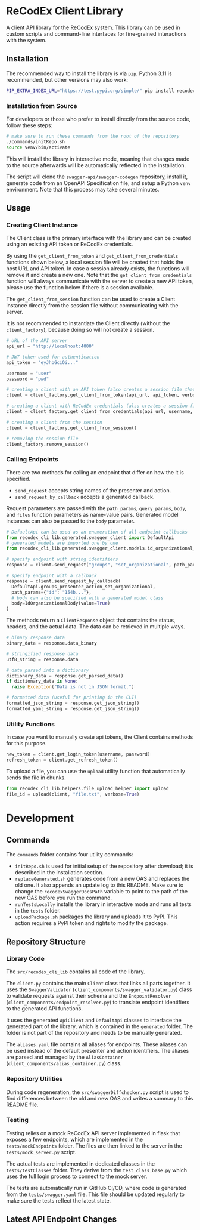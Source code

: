 # ReCodEx Client Library

A client API library for the [ReCodEx](https://recodex.mff.cuni.cz/) system.
This library can be used in custom scripts and command-line interfaces for fine-grained interactions with the system.

## Installation

The recommended way to install the library is via `pip`. Python 3.11 is recommended, but other versions may also work:

```bash
PIP_EXTRA_INDEX_URL="https://test.pypi.org/simple/" pip install recodex_cli_lib_eceltov
```

### Installation from Source

For developers or those who prefer to install directly from the source code, follow these steps:

```bash
# make sure to run these commands from the root of the repository
./commands/initRepo.sh
source venv/bin/activate
```

This will install the library in interactive mode, meaning that changes made to the source afterwards will be automatically reflected in the installation.

The script will clone the `swagger-api/swagger-codegen` repository, install it, generate code from an OpenAPI Specification file, and setup a Python `venv` environment.
Note that this process may take several minutes.

## Usage

### Creating Client Instance

The Client class is the primary interface with the library and can be created using an existing API token or ReCodEx credentials.

By using the `get_client_from_token` and `get_client_from_credentials` functions shown below, a local session file will be created that holds the host URL and API token.
In case a session already exists, the functions will remove it and create a new one.
Note that the `get_client_from_credentials` function will always communicate with the server to create a new API token, please use the function below if there is a session available.

The `get_client_from_session` function can be used to create a Client instance directly from the session file without communicating with the server.

It is not recommended to instantiate the Client directly (without the `client_factory`), because doing so will not create a session.

```python
# URL of the API server
api_url = "http://localhost:4000"

# JWT token used for authentication
api_token = "eyJhbGciOi..."

username = "user"
password = "pwd"

# creating a client with an API token (also creates a session file that stores the API token)
client = client_factory.get_client_from_token(api_url, api_token, verbose=True)

# creating a client with ReCodEx credentials (also creates a session file that stores a newly created API token)
client = client_factory.get_client_from_credentials(api_url, username, password, verbose=True)

# creating a client from the session
client = client_factory.get_client_from_session()

# removing the session file
client_factory.remove_session()
```

### Calling Endpoints

There are two methods for calling an endpoint that differ on how the it is specified.
- `send_request` accepts string names of the presenter and action.
- `send_request_by_callback` accepts a generated callback.

Request parameters are passed with the `path_params`, `query_params`, `body`, and `files` function parameters as name-value pairs.
Generated model instances can also be passed to the `body` parameter. 

```python
# DefaultApi can be used as an enumeration of all endpoint callbacks
from recodex_cli_lib.generated.swagger_client import DefaultApi
# generated models are imported one by one
from recodex_cli_lib.generated.swagger_client.models.id_organizational_body import IdOrganizationalBody

# specify endpoint with string identifiers
response = client.send_request("groups", "set_organizational", path_params={"id": "154b..."}, body={"value": True})

# specify endpoint with a callback
response = client.send_request_by_callback(
  DefaultApi.groups_presenter_action_set_organizational, 
  path_params={"id": "154b..."},
  # body can also be specified with a generated model class
  body=IdOrganizationalBody(value=True)
)
```

The methods return a `ClientResponse` object that contains the status, headers, and the actual data.
The data can be retrieved in multiple ways.

```python
# binary response data
binary_data = response.data_binary

# stringified response data
utf8_string = response.data

# data parsed into a dictionary
dictionary_data = response.get_parsed_data()
if dictionary_data is None:
  raise Exception("Data is not in JSON format.")

# formatted data (useful for printing in the CLI)
formatted_json_string = response.get_json_string()
formatted_yaml_string = response.get_json_string()
```

### Utility Functions

In case you want to manually create api tokens, the Client contains methods for this purpose. 

```python
new_token = client.get_login_token(username, password)
refresh_token = client.get_refresh_token()
```

To upload a file, you can use the `upload` utility function that automatically sends the file in chunks.

```python
from recodex_cli_lib.helpers.file_upload_helper import upload
file_id = upload(client, "file.txt", verbose=True)
```

# Development

## Commands

The `commands` folder contains four utility commands:
- `initRepo.sh` is used for initial setup of the repository after download; it is described in the installation section.
- `replaceGenerated.sh` generates code from a new OAS and replaces the old one. It also appends an update log to this README. Make sure to change the `recodexSwaggerDocsPath` variable to point to the path of the new OAS before you run the command.
- `runTestsLocally` installs the library in interactive mode and runs all tests in the `tests` folder.
- `uploadPackage.sh` packages the library and uploads it to PyPI. This action requires a PyPI token and rights to modify the package.

## Repository Structure

### Library Code

The `src/recodex_cli_lib` contains all code of the library.

The `client.py` contains the main `Client` class that links all parts together.
It uses the `SwaggerValidator` (`client_components/swagger_validator.py`) class to validate requests against their schema and the `EndpointResolver` (`client_components/endpoint_resolver.py`) to translate endpoint identifiers to the generated API functions.

It uses the generated `ApiClient` and `DefaultApi` classes to interface the generated part of the library, which is contained in the `generated` folder.
The folder is not part of the repository and needs to be manually generated.

The `aliases.yaml` file contains all aliases for endpoints. These aliases can be used instead of the default presenter and action identifiers.
The aliases are parsed and managed by the `AliasContainer` (`client_components/alias_container.py`) class.

### Repository Utilities

During code regeneration, the `src/swaggerDiffchecker.py` script is used to find differences between the old and new OAS and writes a summary to this README file.

### Testing

Testing relies on a mock ReCodEx API server implemented in flask that exposes a few endpoints, which are implemented in the `tests/mockEndpoints` folder.
The files are then linked to the server in the `tests/mock_server.py` script.

The actual tests are implemented in dedicated classes in the `tests/testClasses` folder.
They derive from the `test_class_base.py` which uses the full login process to connect to the mock server.

The tests are automatically run in GitHub CI/CD, where code is generated from the `tests/swagger.yaml` file.
This file should be updated regularly to make sure the tests reflect the latest state.


## Latest API Endpoint Changes
